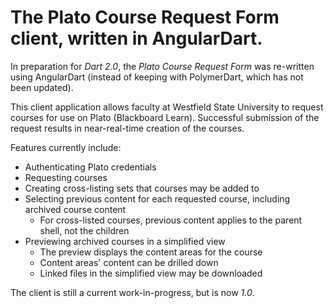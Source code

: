 # The Plato Course Request Form client, written in AngularDart.

In preparation for *Dart 2.0*, the *Plato Course Request Form* was re-written
using AngularDart (instead of keeping with PolymerDart, which has not been updated).

This client application allows faculty at Westfield State University to request
 courses for use on Plato (Blackboard Learn).  Successful submission of the
 request results in near-real-time creation of the courses.
 
Features currently include:
* Authenticating Plato credentials
* Requesting courses
* Creating cross-listing sets that courses may be added to
* Selecting previous content for each requested course, including archived course
 content
  * For cross-listed courses, previous content applies to the parent shell, not
 the children
* Previewing archived courses in a simplified view
  * The preview displays the content areas for the course
  * Content areas' content can be drilled down
  * Linked files in the simplified view may be downloaded

The client is still a current work-in-progress, but is now *1.0*.
